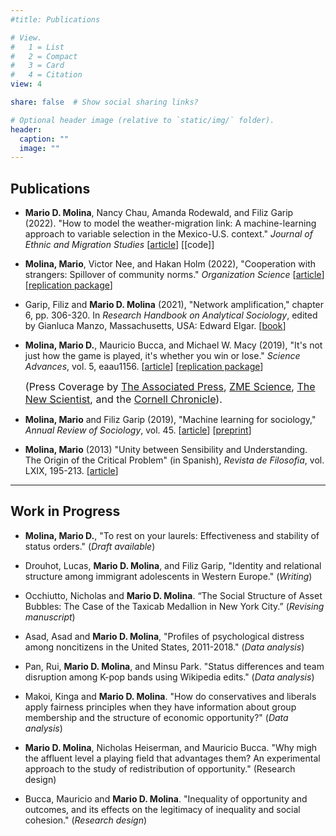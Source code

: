 ```yaml
---
#title: Publications

# View.
#   1 = List
#   2 = Compact
#   3 = Card
#   4 = Citation
view: 4

share: false  # Show social sharing links?

# Optional header image (relative to `static/img/` folder).
header:
  caption: ""
  image: ""
---
```


## Publications  


- **Mario D. Molina**, Nancy Chau, Amanda Rodewald, and Filiz Garip (2022). "How to model the weather-migration link: A machine-learning approach to variable selection in the Mexico-U.S. context." *Journal of Ethnic and Migration Studies* [[article](https://www.tandfonline.com/doi/full/10.1080/1369183X.2022.2100549)] [[code]]

- **Molina, Mario**, Victor Nee, and Hakan Holm (2022), "Cooperation with strangers: Spillover of community norms." *Organization Science* [[article](https://pubsonline.informs.org/doi/10.1287/orsc.2021.1521)] [[replication package](https://github.com/mariomolinam/cooperation_with_strangers)]

- Garip, Filiz and **Mario D. Molina** (2021), "Network amplification," chapter 6, pp. 306-320. In *Research Handbook on Analytical Sociology*, edited by Gianluca Manzo,  Massachusetts, USA: Edward Elgar. [[book](https://www.amazon.com/Research-Handbook-Analytical-Sociology-Handbooks/dp/1789906849)]

- **Molina, Mario D.**, Mauricio Bucca, and Michael W. Macy (2019), "It's not just how the game is played, it's whether you win or lose." *Science Advances*, vol. 5, eaau1156. [[article](https://advances.sciencemag.org/content/5/7/eaau1156.full)] [[replication package](https://dataverse.harvard.edu/dataset.xhtml?persistentId=doi:10.7910/DVN/BCOZ6N)]

	<font size="3">(Press Coverage by [The Associated Press](https://www.apnews.com/27514e41dfa4479fb304b614fb37a5af), [ZME Science](https://www.zmescience.com/science/news-science/rigged-game-economic-inequality-18072019/), [The New Scientist](https://www.newscientist.com/article/2210263-lifes-winners-think-success-was-earned-even-if-it-was-down-to-luck/), and the [Cornell Chronicle](https://news.cornell.edu/stories/2019/07/rigged-card-game-sheds-light-perceptions-inequality)).</font>

- **Molina, Mario** and Filiz Garip (2019), "Machine learning for sociology," *Annual Review of Sociology*, vol. 45. [[article](http://www.annualreviews.org/eprint/EKR6TU8SWQESETB3UI8Y/full/10.1146/annurev-soc-073117-041106)] [[preprint](https://osf.io/preprints/socarxiv/a6r9g/)]

- **Molina, Mario** (2013) "Unity between Sensibility and Understanding. The Origin of the Critical Problem" (in Spanish),  *Revista de Filosofia*, vol. LXIX, 195-213. [[article](https://scielo.conicyt.cl/scielo.php?pid=S0718-43602013000100015&script=sci_arttext)]

---

## Work in Progress

- **Molina, Mario D.**, "To rest on your laurels: Effectiveness and stability of status orders." (*Draft available*)

- Drouhot, Lucas, **Mario D. Molina**, and Filiz Garip, "Identity and relational structure among immigrant adolescents in Western Europe." (*Writing*)

- Occhiutto, Nicholas and **Mario D. Molina**. “The Social Structure of Asset Bubbles: The Case of the Taxicab Medallion in New York City.” (*Revising manuscript*)

- Asad, Asad and **Mario D. Molina**, "Profiles of psychological distress among noncitizens in the United States, 2011-2018." (*Data analysis*)

- Pan, Rui, **Mario D. Molina**, and Minsu Park. "Status differences and team disruption among K-pop bands using Wikipedia edits." (*Data analysis*)

- Makoi, Kinga and **Mario D. Molina**. "How do conservatives and liberals apply fairness principles when they have information about group membership and the structure of economic opportunity?" (*Data analysis*)

- **Mario D. Molina**, Nicholas Heiserman, and Mauricio Bucca. "Why migh the affluent level a playing field that advantages them? An experimental approach to the study of redistribution of opportunity." (Research design)

- Bucca, Mauricio and **Mario D. Molina**. "Inequality of opportunity and outcomes, and its effects on the legitimacy of inequality and social cohesion." (*Research design*)
